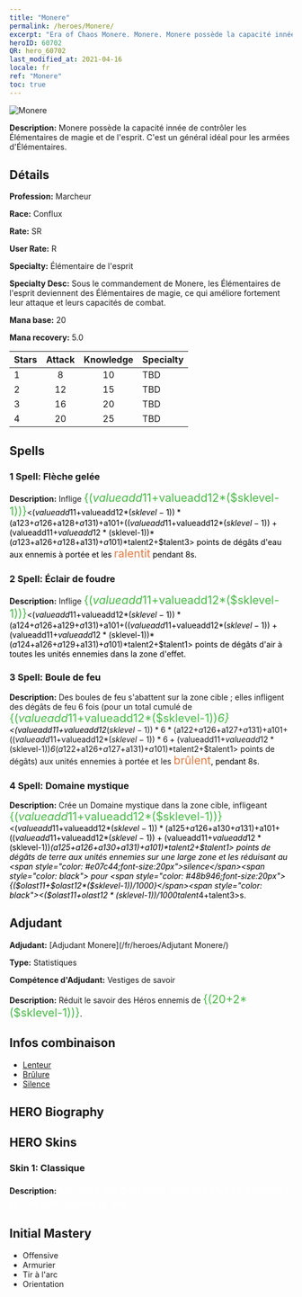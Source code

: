 ```yaml
---
title: "Monere"
permalink: /heroes/Monere/
excerpt: "Era of Chaos Monere. Monere. Monere possède la capacité innée de contrôler les Élémentaires de magie et de l'esprit. C'est un général idéal pour les armées d'Élémentaires."
heroID: 60702
QR: hero_60702
last_modified_at: 2021-04-16
locale: fr
ref: "Monere"
toc: true
---
```

  ![Monere](/images/h/h_Monere.jpg)

 **Description:** Monere possède la capacité innée de contrôler les Élémentaires de magie et de l'esprit. C'est un général idéal pour les armées d'Élémentaires.
## Détails
 **Profession:** Marcheur

 **Race:** Conflux

 **Rate:** SR

 **User Rate:** R

 **Specialty:** Élémentaire de l'esprit

 **Specialty Desc:** Sous le commandement de Monere, les Élémentaires de l'esprit deviennent des Élémentaires de magie, ce qui améliore fortement leur attaque et leurs capacités de combat.

 **Mana base:** 20

 **Mana recovery:** 5.0


  | Stars   |     Attack     |    Knowledge   |      Specialty     |
  |---------|:---------------:|:---------------:|--------------------|
  |    1    | 8 | 10 | TBD |
  |    2    | 12 | 15 | TBD |
  |    3    | 16 | 20 | TBD |
  |    4    | 20 | 25 | TBD |

## Spells
### 1 Spell: Flèche gelée
 **Description:** Inflige <span style="color: #48b946;font-size:20px">{($valueadd11+$valueadd12*($sklevel-1))}</span><span style="color: black"><($valueadd11+$valueadd12*($sklevel-1))*($a123+$a126+$a128+$a131)+$a101+(($valueadd11+$valueadd12*($sklevel-1))+($valueadd11+$valueadd12*($sklevel-1))*($a123+$a126+$a128+$a131)+$a101)*$talent2+$talent3> points de dégâts d'eau aux ennemis à portée et les <span style="color: #e07c44;font-size:20px">ralentit</span><span style="color: black"> pendant 8s.

### 2 Spell: Éclair de foudre
 **Description:** Inflige <span style="color: #48b946;font-size:20px">{($valueadd11+$valueadd12*($sklevel-1))}</span><span style="color: black"><($valueadd11+$valueadd12*($sklevel-1))*($a124+$a126+$a129+$a131)+$a101+(($valueadd11+$valueadd12*($sklevel-1))+($valueadd11+$valueadd12*($sklevel-1))*($a124+$a126+$a129+$a131)+$a101)*$talent2+$talent1> points de dégâts d'air à toutes les unités ennemies dans la zone d'effet.

### 3 Spell: Boule de feu
 **Description:** Des boules de feu s'abattent sur la zone cible ; elles infligent des dégâts de feu 6 fois (pour un total cumulé de <span style="color: #48b946;font-size:20px">{($valueadd11+$valueadd12*($sklevel-1))*6}</span><span style="color: black"><($valueadd11+$valueadd12*($sklevel-1))*6*($a122+$a126+$a127+$a131)+$a101+(($valueadd11+$valueadd12*($sklevel-1))*6+($valueadd11+$valueadd12*($sklevel-1))*6*($a122+$a126+$a127+$a131)+$a101)*$talent2+$talent1> points de dégâts) aux unités ennemies à portée et les <span style="color: #e07c44;font-size:20px">brûlent</span><span style="color: black">, pendant 8s.

### 4 Spell: Domaine mystique
 **Description:** Crée un Domaine mystique dans la zone cible, infligeant <span style="color: #48b946;font-size:20px">{($valueadd11+$valueadd12*($sklevel-1))}</span><span style="color: black"><($valueadd11+$valueadd12*($sklevel-1))*($a125+$a126+$a130+$a131)+$a101+(($valueadd11+$valueadd12*($sklevel-1))+($valueadd11+$valueadd12*($sklevel-1))*($a125+$a126+$a130+$a131)+$a101)*$talent2+$talent1> points de dégâts de terre aux unités ennemies sur une large zone et les réduisant au <span style="color: #e07c44;font-size:20px">silence</span><span style="color: black"> pour <span style="color: #48b946;font-size:20px">{($olast11+$olast12*($sklevel-1))/1000}</span><span style="color: black"><($olast11+$olast12*($sklevel-1))/1000*$talent4+$talent3>s.


## Adjudant

 **Adjudant:**  [Adjudant Monere](/fr/heroes/Adjutant Monere/) 

 **Type:**  Statistiques 

 **Compétence d'Adjudant:**  Vestiges de savoir 

 **Description:** Réduit le savoir des Héros ennemis de <span style="color: #48b946;font-size:20px">{(20+2*($sklevel-1))}</span><span style="color: black">.

## Infos combinaison

* [Lenteur](/fr/combination/Lenteur/) 
* [Brûlure](/fr/combination/Brûlure/) 
* [Silence](/fr/combination/Silence/) 

## HERO Biography

## HERO Skins
### Skin 1: **Classique**

 **Description:** <span style="color: #ffffff;font-size:20px"> Ce sont les pensées des créatures vivantes qui m'ont donné la vie. </span>



## Initial Mastery
   - Offensive
   - Armurier
   - Tir à l'arc
   - Orientation
